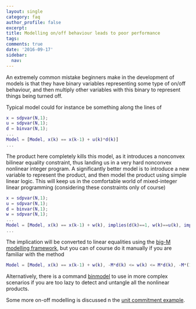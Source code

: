 ```yaml
---
layout: single
category: faq
author_profile: false
excerpt: 
title: Modelling on/off behaviour leads to poor performance
tags:
comments: true
date: '2016-09-17'
sidebar:
  nav:
---
```


An extremely common mistake beginners make in the development of models is that they have binary variables representing some type of on/off behaviour, and then multiply other variables with this binary to represent things being turned off.

Typical model could for instance be something along the lines of

````matlab
x = sdpvar(N,1);
u = sdpvar(N,1);
d = binvar(N,1);
...
Model = [Model, x(k) == x(k-1) + u(k)*d(k)]
...
````

The product here completely kills this model, as it introduces a nonconvex bilinear equality constraint, thus landing us in a very hard nonconvex nonlinear integer program. A significantly better model is to introduce a new variable to represent the product, and then model the product using simple linear logic. This will keep us in the comfortable world of mixed-integer linear programming (considering these constraints only of course)

````matlab
x = sdpvar(N,1);
u = sdpvar(N,1);
d = binvar(N,1);
w = sdpvar(N,1);
...
Model = [Model, x(k) == x(k-1) + w(k), implies(d(k)==1, w(k)==u(k), implies(d(k)==0, w(k)==0]
...
````

The implication will be converted to linear equalities using the [big-M modelling framework](/tutorial/bigmandconvexhulls), but you can of course do it manually if you are familiar with the method

````matlab
Model = [Model, x(k) == x(k-1) + w(k), -M*d(k) <= w(k) <= M*d(k), -M*(1-d(k)) <= w(k)-u(k) <= M*(1-d(k))]
````

Alternatively, there is a command [binmodel](/command/binmodel) to use in more complex scenarios if you are too lazy to detect and untangle all the nonlinear products.

Some more on-off modelling is discussed n the [unit commitment example](/example/unitcommitment).






